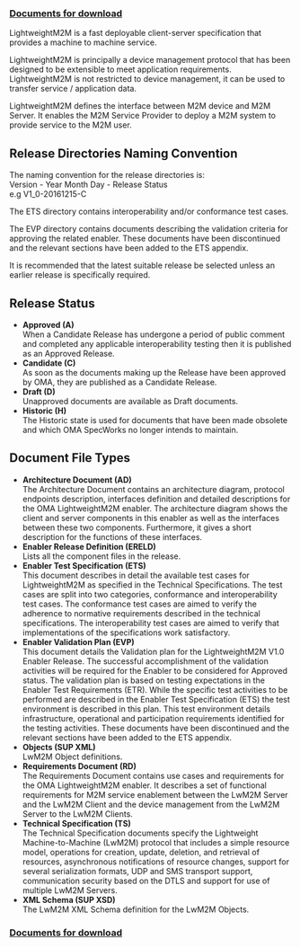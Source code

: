 ### [**Documents for download**](/release/LightweightM2M/)

<div>

LightweightM2M is a fast deployable client-server specification that
provides a machine to machine service.

LightweightM2M is principally a device management protocol that has been
designed to be extensible to meet application requirements.
LightweightM2M is not restricted to device management, it can be used to
transfer service / application data.

LightweightM2M defines the interface between M2M device and M2M Server.
It enables the M2M Service Provider to deploy a M2M system to provide
service to the M2M user.

## Release Directories Naming Convention

The naming convention for the release directories is:  
Version - Year Month Day - Release Status  
e.g V1\_0-20161215-C

The ETS directory contains interoperability and/or conformance test
cases.

The EVP directory contains documents describing the validation criteria
for approving the related enabler. These documents have been
discontinued and the relevant sections have been added to the ETS
appendix.

It is recommended that the latest suitable release be selected unless an
earlier release is specifically required.

## Release Status

  - **Approved (A)**  
    When a Candidate Release has undergone a period of public comment
    and completed any applicable interoperability testing then it is
    published as an Approved Release.
  - **Candidate (C)**  
    As soon as the documents making up the Release have been approved by
    OMA, they are published as a Candidate Release.
  - **Draft (D)**  
    Unapproved documents are available as Draft documents.
  - **Historic (H)**  
    The Historic state is used for documents that have been made
    obsolete and which OMA SpecWorks no longer intends to maintain.

## Document File Types

  - **Architecture Document (AD)**  
    The Architecture Document contains an architecture diagram, protocol
    endpoints description, interfaces definition and detailed
    descriptions for the OMA LightweightM2M enabler. The architecture
    diagram shows the client and server components in this enabler as
    well as the interfaces between these two components. Furthermore, it
    gives a short description for the functions of these interfaces.
  - **Enabler Release Definition (ERELD)**  
    Lists all the component files in the release.
  - **Enabler Test Specification (ETS)**  
    This document describes in detail the available test cases for
    LightweightM2M as specified in the Technical Specifications. The
    test cases are split into two categories, conformance and
    interoperability test cases. The conformance test cases are aimed to
    verify the adherence to normative requirements described in the
    technical specifications. The interoperability test cases are aimed
    to verify that implementations of the specifications work
    satisfactory.
  - **Enabler Validation Plan (EVP)**  
    This document details the Validation plan for the LightweightM2M
    V1.0 Enabler Release. The successful accomplishment of the
    validation activities will be required for the Enabler to be
    considered for Approved status. The validation plan is based on
    testing expectations in the Enabler Test Requirements (ETR). While
    the specific test activities to be performed are described in the
    Enabler Test Specification (ETS) the test environment is described
    in this plan. This test environment details infrastructure,
    operational and participation requirements identified for the
    testing activities. These documents have been discontinued and the
    relevant sections have been added to the ETS appendix.
  - **Objects (SUP XML)**  
    LwM2M Object definitions.
  - **Requirements Document (RD)**  
    The Requirements Document contains use cases and requirements for
    the OMA LightweightM2M enabler. It describes a set of functional
    requirements for M2M service enablement between the LwM2M Server and
    the LwM2M Client and the device management from the LwM2M Server to
    the LwM2M Clients.
  - **Technical Specification (TS)**  
    The Technical Specification documents specify the Lightweight
    Machine-to-Machine (LwM2M) protocol that includes a simple resource
    model, operations for creation, update, deletion, and retrieval of
    resources, asynchronous notifications of resource changes, support
    for several serialization formats, UDP and SMS transport support,
    communication security based on the DTLS and support for use of
    multiple LwM2M Servers.
  - **XML Schema (SUP XSD)**  
    The LwM2M XML Schema definition for the LwM2M Objects.
    
    
### [**Documents for download**](/release/LightweightM2M/)

</div>
